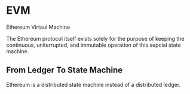 # EVM

Ethereum Virtaul Machine

The Ethereum protocol itself exists solely for the purpose of keeping the continuous, uniterrupted, and immutable operation of this sepcial state machine.

## From Ledger To State Machine

Ethereum is a distributed state machine instead of a distributed ledger.
